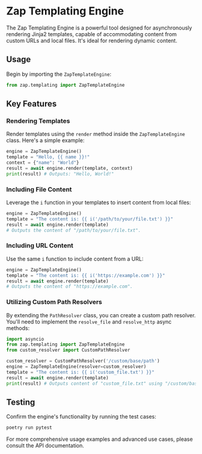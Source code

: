 # Zap Templating Engine

The Zap Templating Engine is a powerful tool designed for asynchronously rendering Jinja2 templates, capable of accommodating content from custom URLs and local files. It's ideal for rendering dynamic content.

## Usage

Begin by importing the `ZapTemplateEngine`:

```python
from zap.templating import ZapTemplateEngine
```

## Key Features

### Rendering Templates
Render templates using the `render` method inside the `ZapTemplateEngine` class. Here's a simple example:

```python
engine = ZapTemplateEngine()
template = "Hello, {{ name }}!"
context = {"name": "World"}
result = await engine.render(template, context)
print(result) # Outputs: "Hello, World!"
```

### Including File Content
Leverage the `i` function in your templates to insert content from local files:

```python
engine = ZapTemplateEngine()
template = "The content is: {{ i('/path/to/your/file.txt') }}"
result = await engine.render(template)
# Outputs the content of "/path/to/your/file.txt".
```

### Including URL Content
Use the same `i` function to include content from a URL:

```python
engine = ZapTemplateEngine()
template = "The content is: {{ i('https://example.com') }}"
result = await engine.render(template)
# Outputs the content of "https://example.com".
```

### Utilizing Custom Path Resolvers
By extending the `PathResolver` class, you can create a custom path resolver. You'll need to implement the `resolve_file` and `resolve_http` async methods:

```python
import asyncio
from zap.templating import ZapTemplateEngine
from custom_resolver import CustomPathResolver

custom_resolver = CustomPathResolver('/custom/base/path')
engine = ZapTemplateEngine(resolver=custom_resolver)
template = "The content is: {{ i('custom_file.txt') }}"
result = await engine.render(template)
print(result) # Outputs content of "custom_file.txt" using "/custom/base/path" as the base path.
```

## Testing

Confirm the engine's functionality by running the test cases:

```sh
poetry run pytest
```

For more comprehensive usage examples and advanced use cases, please consult the API documentation.